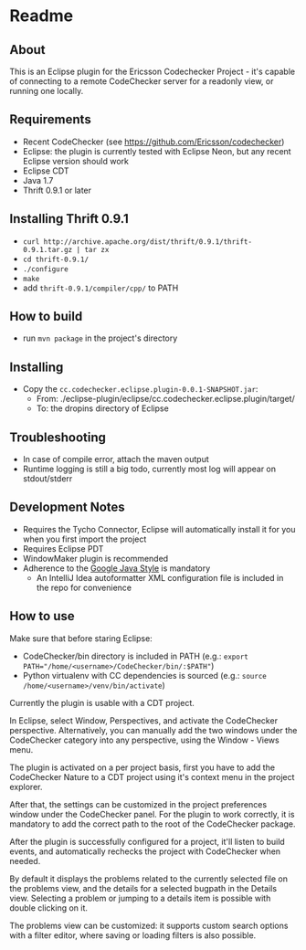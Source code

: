 # Readme

## About

This is an Eclipse plugin for the Ericsson Codechecker Project - it's capable of connecting to a remote CodeChecker server for a readonly view, or running one locally.

## Requirements

* Recent CodeChecker (see https://github.com/Ericsson/codechecker)
* Eclipse: the plugin is currently tested with Eclipse Neon, but any recent Eclipse version should work
* Eclipse CDT
* Java 1.7
* Thrift 0.9.1 or later

## Installing Thrift 0.9.1

* `curl http://archive.apache.org/dist/thrift/0.9.1/thrift-0.9.1.tar.gz | tar zx`
* `cd thrift-0.9.1/`
* `./configure`
* `make`
* add `thrift-0.9.1/compiler/cpp/` to PATH

## How to build

* run `mvn package` in the project's directory

## Installing

* Copy the `cc.codechecker.eclipse.plugin-0.0.1-SNAPSHOT.jar`:
    * From: ./eclipse-plugin/eclipse/cc.codechecker.eclipse.plugin/target/
    * To: the dropins directory of Eclipse

## Troubleshooting

* In case of compile error, attach the maven output
* Runtime logging is still a big todo, currently most log will appear on stdout/stderr

## Development Notes

* Requires the Tycho Connector, Eclipse will automatically install it for you when you first import the project
* Requires Eclipse PDT
* WindowMaker plugin is recommended
* Adherence to the [Google Java Style](https://google.github.io/styleguide/javaguide.html) is mandatory
    * An IntelliJ Idea autoformatter XML configuration file is included in the repo for convenience

## How to use

Make sure that before staring Eclipse:

* CodeChecker/bin directory is included in PATH (e.g.: `export PATH="/home/<username>/CodeChecker/bin/:$PATH"`)
* Python virtualenv with CC dependencies is sourced (e.g.: `source /home/<username>/venv/bin/activate`)

Currently the plugin is usable with a CDT project.

In Eclipse, select Window, Perspectives, and activate the CodeChecker perspective.
Alternatively, you can manually add the two windows under the CodeChecker category into any perspective, using the Window - Views menu.

The plugin is activated on a per project basis, first you have to add the CodeChecker Nature to a CDT project using it's context menu in the project explorer.

After that, the settings can be customized in the project preferences window under the CodeChecker panel. For the plugin to work correctly, it is mandatory to add the correct path to the root of the CodeChecker package.

After the plugin is successfully configured for a project, it'll listen to build events, and automatically rechecks the project with CodeChecker when needed.

By default it displays the problems related to the currently selected file on the problems view, and the details for a selected bugpath in the Details view. Selecting a problem or jumping to a details item is possible with double clicking on it.

The problems view can be customized: it supports custom search options with a filter editor, where saving or loading filters is also possible.
